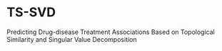 # TS-SVD
Predicting Drug-disease Treatment Associations Based on Topological Similarity and Singular Value Decomposition

